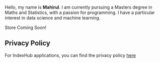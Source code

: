 Hello, my name is **Mahirul**. I am currently pursuing a Masters degree in Maths and Statistics, with a passion for programming. I have a particular interest in data science and machine learning.

Store Coming Soon!

## Privacy Policy
For IndexHub applications, you can find the privacy policy [here](https://mahir-islam.github.io/privacy-policy)
